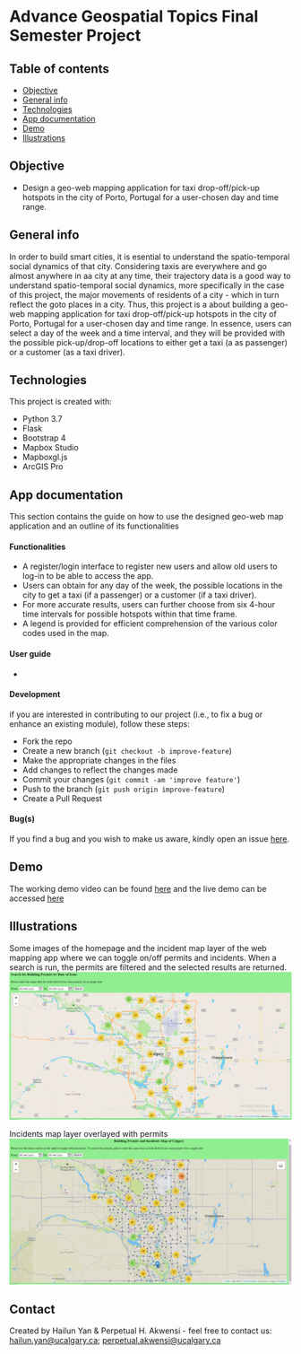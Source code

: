 # Advance Geospatial Topics Final Semester Project

## Table of contents
* [Objective](#objective)
* [General info](#general-info)
* [Technologies](#technologies)
* [App documentation](#app-documentation)
* [Demo](#demo)
* [Illustrations](#illustrations)

## Objective
* Design a geo-web mapping application for taxi drop-off/pick-up hotspots in the city of Porto, Portugal for a user-chosen day and time range. 

## General info
In order to build smart cities, it is esential to understand the spatio-temporal social dynamics of that city.
Considering taxis are everywhere and go almost anywhere in aa city at any time, their trajectory data is a good way to
understand spatio-temporal social dynamics, more specifically in the case of this project, the major movements of residents
of a city - which in turn reflect the goto places in a city. Thus, this project is a about building a geo-web mapping application 
for taxi drop-off/pick-up hotspots in the city of Porto, Portugal for a user-chosen day and time range. In essence, users can 
select a day of the week and a time interval, and they will be provided with the possible pick-up/drop-off locations to either get a taxi (a as passenger) or a customer (as a taxi driver).

## Technologies
This project is created with:
* Python 3.7
* Flask
* Bootstrap 4
* Mapbox Studio
* Mapboxgl.js 
* ArcGIS Pro

## App documentation
This section contains the guide on how to use the designed geo-web map application and an outline of its functionalities

#### Functionalities
* A register/login interface to register new users and allow old users to log-in to be able to access the app. 
* Users can obtain for any day of the week, the possible locations in the city to get a taxi (if a passenger) or a customer (if a taxi driver). 
* For more accurate results, users can further choose from six 4-hour time intervals for possible hotspots within that time frame.
* A legend is provided for efficient comprehension of the various color codes used in the map.

#### User guide
*

#### Development
if you are interested in contributing to our project (i.e., to fix a bug or enhance an existing module), follow these steps:

- Fork the repo
- Create a new branch (`git checkout -b improve-feature`)
- Make the appropriate changes in the files
- Add changes to reflect the changes made
- Commit your changes (`git commit -am 'improve feature'`)
- Push to the branch (`git push origin improve-feature`)
- Create a Pull Request 

#### Bug(s)
If you find a bug and you wish to make us aware, kindly open an issue [here](https://github.com/Timeless-H/Sem_Project/issues/new).

## Demo
The working demo video can be found [here](https://youtu.be/J4h2Di2iaX0) and the live demo can be accessed [here](https://timeless-h.github.io/Lab5/templates/map_page.html)

## Illustrations
Some images of the homepage and the incident map layer of the web mapping app where we can toggle on/off permits and incidents. When a search is run, the permits are filtered and the selected results are returned.
![Web map homepage](./homepage.png)

Incidents map layer overlayed with permits
![Web map incidents page](./incidents.png)

## Contact
Created by Hailun Yan & Perpetual H. Akwensi - feel free to contact us: hailun.yan@ucalgary.ca; perpetual.akwensi@ucalgary.ca
